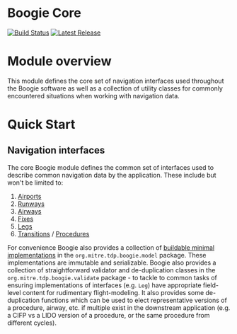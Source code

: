 # Boogie Core
[![Build Status](https://pandafood.mitre.org/plugins/servlet/wittified/build-status/TTFS-VOIC)](https://https://pandafood.mitre.org/browse/CDA-SHIM)
[![Latest Release](https://img.shields.io/badge/version-0.0.91-gre.svg)](https://mustache.mitre.org/projects/TTFS/repos/boogie/browse)

# Module overview
<p>This module defines the core set of navigation interfaces used throughout the Boogie software as well as a collection of utility classes for commonly 
encountered situations when working with navigation data.</p>

# Quick Start

## Navigation interfaces

The core Boogie module defines the common set of interfaces used to describe common navigation data by the application. These include but won't be limited to:

1. [Airports](https://mustache.mitre.org/projects/TTFS/repos/boogie/browse/boogie-core/src/main/java/org/mitre/tdp/boogie/Airport.java?at=refs%2Fheads%2Fmain)
2. [Runways](https://mustache.mitre.org/projects/TTFS/repos/boogie/browse/boogie-core/src/main/java/org/mitre/tdp/boogie/Runway.java?at=refs%2Fheads%2Fmain)
3. [Airways](https://mustache.mitre.org/projects/TTFS/repos/boogie/browse/boogie-core/src/main/java/org/mitre/tdp/boogie/Airway.java?at=refs%2Fheads%2Fmain)
4. [Fixes](https://mustache.mitre.org/projects/TTFS/repos/boogie/browse/boogie-core/src/main/java/org/mitre/tdp/boogie/Fix.java?at=refs%2Fheads%2Fmain)
5. [Legs](https://mustache.mitre.org/projects/TTFS/repos/boogie/browse/boogie-core/src/main/java/org/mitre/tdp/boogie/Leg.java?at=refs%2Fheads%2Fmain)
6. [Transitions](https://mustache.mitre.org/projects/TTFS/repos/boogie/browse/boogie-core/src/main/java/org/mitre/tdp/boogie/Transition.java?at=refs%2Fheads%2Fmain) / [Procedures](https://mustache.mitre.org/projects/TTFS/repos/boogie/browse/boogie-core/src/main/java/org/mitre/tdp/boogie/Procedure.java?at=refs%2Fheads%2Fmain)

For convenience Boogie also provides a collection of [buildable minimal implementations](https://mustache.mitre.org/projects/TTFS/repos/boogie/browse/boogie-core/src/main/java/org/mitre/tdp/boogie/model?at=refs%2Fheads%2Fmain) in the ```org.mitre.tdp.boogie.model``` package. 
These implementations are immutable and serializable. Boogie also provides a collection of straightforward validator and de-duplication classes in the ```org.mitre.tdp.boogie.validate``` package - to tackle to common tasks 
of ensuring implementations of interfaces (e.g. ```Leg```) have appropriate field-level content for rudimentary flight-modeling. It also provides some de-duplication functions which can be used to elect representative versions of a procedure, airway, etc. 
if multiple exist in the downstream application (e.g. a CIFP vs a LIDO version of a procedure, or the same procedure from different cycles). 
